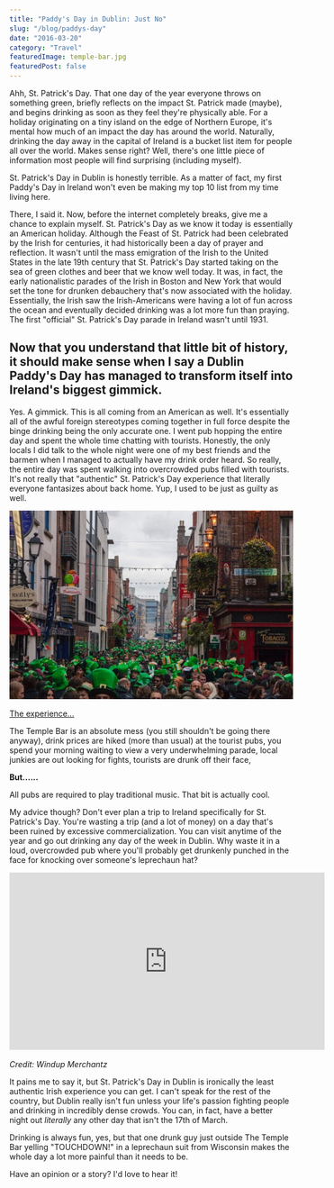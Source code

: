 ```yaml
---
title: "Paddy's Day in Dublin: Just No"
slug: "/blog/paddys-day"
date: "2016-03-20"
category: "Travel"
featuredImage: temple-bar.jpg
featuredPost: false
---
```

Ahh, St. Patrick's Day. That one day of the year everyone throws on something green, briefly reflects on the impact St. Patrick made (maybe), and begins drinking as soon as they feel they're physically able. For a holiday originating on a tiny island on the edge of Northern Europe, it's mental how much of an impact the day has around the world. Naturally, drinking the day away in the capital of Ireland is a bucket list item for people all over the world. Makes sense right? Well, there's one little piece of information most people will find surprising (including myself).

St. Patrick's Day in Dublin is honestly terrible. As a matter of fact, my first Paddy's Day in Ireland won't even be making my top 10 list from my time living&nbsp;here.

There, I said it. Now, before the internet completely breaks, give me a chance to explain myself. St. Patrick's Day as we know it today is essentially an American holiday. Although the Feast of St. Patrick had been celebrated by the Irish for centuries, it had historically been a day of prayer and reflection. It wasn't until the mass emigration of the Irish to the United States in the late 19th century that St. Patrick's Day started taking on the sea of green clothes and beer that we know well today. It was, in fact, the early nationalistic parades of the Irish in Boston and New York that would set the tone for drunken debauchery that's now associated with the holiday. Essentially, the Irish saw the Irish-Americans were having a lot of fun across the ocean and eventually decided drinking was a lot more fun than praying. The first "official" St. Patrick's Day parade in Ireland wasn't until 1931.

<h2>Now that you understand that little bit of history, it should make sense when I say a Dublin Paddy's Day has managed to transform itself into Ireland's biggest gimmick.</h2>

Yes. A gimmick. This is all coming from an American as well. It's essentially all of the awful foreign stereotypes coming together in full force despite the binge drinking being the only accurate one. I went pub hopping the entire day and spent the whole time chatting with tourists. Honestly, the only locals I did talk to the whole night were one of my best friends and the barmen when I managed to actually have my drink order heard. So really, the entire day was spent walking into overcrowded pubs filled with tourists. It's not really that "authentic" St. Patrick's Day experience that literally everyone fantasizes about back home. Yup, I used to be just as guilty as well.

![The Temple Bar on Paddy’s Day is the best place to go for your authentic Irish experience.](./temple-bar-paddys-day.jpg)

<a href="http://waterfordwhispersnews.com/2015/03/05/portal-to-hell-opens-up-in-temple-bar/" target="_blank" rel="noopener">The experience...</a>

The Temple Bar is an absolute mess (you still shouldn't be going there anyway), drink prices are hiked (more than usual) at the tourist pubs, you spend your morning waiting to view a very underwhelming parade, local junkies are out looking for fights, tourists are drunk off their face,

<strong>But......</strong>

All pubs are required to play traditional music. That bit is actually cool.

My advice though? Don't ever plan a trip to Ireland specifically for St. Patrick's Day. You're wasting a trip (and a lot of money) on a day that's been ruined by excessive commercialization. You can visit anytime of the year and go out drinking any day of the week in Dublin. Why waste it in a loud, overcrowded pub where you'll probably get drunkenly punched in the face for knocking over someone's leprechaun hat?

<div class="youtube-player">
    <iframe width="560" height="315" src="https://www.youtube.com/embed/5bgJvRG9XvQ" title="YouTube video player" frameborder="0" allow="accelerometer; autoplay; clipboard-write; encrypted-media; gyroscope; picture-in-picture" allowfullscreen></iframe>
</div>

<em>Credit: Windup Merchantz</em>

It pains me to say it, but St. Patrick's Day in Dublin is ironically the least authentic Irish experience you can get. I can't speak for the rest of the country, but Dublin really isn't fun unless your life's passion fighting people and drinking in incredibly dense crowds. You can, in fact,&nbsp;have a better night out <em>literally</em> any other day that isn't the 17th of March.

Drinking is always fun, yes, but that one drunk guy just outside&nbsp;The Temple Bar&nbsp;yelling&nbsp;"TOUCHDOWN!" in a leprechaun suit from Wisconsin makes the whole day a lot more painful than it needs to be.

Have an opinion or a story? I'd love to hear it!


